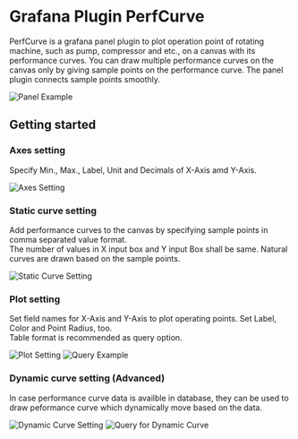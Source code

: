 # Grafana Plugin PerfCurve

PerfCurve is a grafana panel plugin to plot operation point of rotating machine, such as pump, compressor and etc., on a canvas with its performance curves.
You can draw multiple performance curves on the canvas only by giving sample points on the performance curve. The panel plugin connects sample points smoothly.

![Panel Example](https://github.com/SSKGo/perfcurve-panel/blob/master/docs/img/panel_example.png "Panel Example")

## Getting started
### Axes setting
Specify Min., Max., Label, Unit and Decimals of X-Axis amd Y-Axis.

![Axes Setting](https://github.com/SSKGo/perfcurve-panel/blob/master/docs/img/axes_setting.png "Axes Setting")

### Static curve setting
Add performance curves to the canvas by specifying sample points in comma separated value format.  
The number of values in X input box and Y input Box shall be same.
Natural curves are drawn based on the sample points.

![Static Curve Setting](https://github.com/SSKGo/perfcurve-panel/blob/master/docs/img/static_curve_setting.png "Static Curve Setting")

### Plot setting
Set field names for X-Axis and Y-Axis to plot operating points.
Set Label, Color and Point Radius, too.  
Table format is recommended as query option.

![Plot Setting](https://github.com/SSKGo/perfcurve-panel/blob/master/docs/img/plot_setting.png "Plot Setting")
![Query Example](https://github.com/SSKGo/perfcurve-panel/blob/master/docs/img/query_example.png "Query Example")

### Dynamic curve setting (Advanced)
In case performance curve data is availble in database, they can be used to draw peformance curve which dynamically move based on the data. 

![Dynamic Curve Setting](https://github.com/SSKGo/perfcurve-panel/blob/master/docs/img/dynamic_curve_setting.png "Dynamic Curve Setting")
![Query for Dynamic Curve](https://github.com/SSKGo/perfcurve-panel/blob/master/docs/img/query_dynamic_curve.png "Query for Dynamic Curve")
